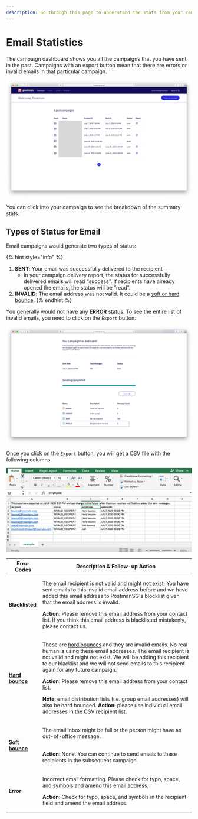 ```yaml
---
description: Go through this page to understand the stats from your campaign.
---
```


# Email Statistics

The campaign dashboard shows you all the campaigns that you have sent in the past. Campaigns with an export button mean that there are errors or invalid emails in that particular campaign.

![](../../../.gitbook/assets/postman-email-stat.jpg)

You can click into your campaign to see the breakdown of the summary stats.

## Types of Status for Email

Email campaigns would generate two types of status:

{% hint style="info" %}
1. **SENT**: Your email was successfully delivered to the recipient
   * In your campaign delivery report, the status for successfully delivered emails will read “success”. If recipients have already opened the emails, the status will be “read”.
2. **INVALID**: The email address was not valid. It could be a [soft or hard bounce](https://guide.postman.gov.sg/guide/quick-start/email/halting-of-email-campaigns#what-are-the-different-kinds-of-bounce).
{% endhint %}

You generally would not have any **ERROR** status. To see the entire list of invalid emails, you need to click on the `Export` button.

![](../../../.gitbook/assets/postman-email-stat-2.jpg)

Once you click on the `Export` button, you will get a CSV file with the following columns.

![](../../../.gitbook/assets/postman-statistics.png)

| Error Codes                                                                                                                               | Description & Follow-up Action                                                                                                                                                                                                                                                                                                                                                                                                                                                                                                                                                                                                                                                                                                     |
| ----------------------------------------------------------------------------------------------------------------------------------------- | ---------------------------------------------------------------------------------------------------------------------------------------------------------------------------------------------------------------------------------------------------------------------------------------------------------------------------------------------------------------------------------------------------------------------------------------------------------------------------------------------------------------------------------------------------------------------------------------------------------------------------------------------------------------------------------------------------------------------------------- |
| **Blacklisted**                                                                                                                           | <p>The email recipient is not valid and might not exist. You have sent emails to this invalid email address before and we have added this email address to PostmanSG's blocklist given that the email address is invalid.</p><p><strong>Action</strong>: Please remove this email address from your contact list. If you think this email address is blacklisted mistakenly, please contact us.</p>                                                                                                                                                                                                                                                                                                                                |
| [**Hard bounce**](https://guide.postman.gov.sg/guide/quick-start/email/halting-of-email-campaigns#what-are-the-different-kinds-of-bounce) | <p>These are <a href="https://guide.postman.gov.sg/guide/quick-start/email/halting-of-email-campaigns#what-are-the-different-kinds-of-bounce">hard bounces</a> and they are invalid emails. No real human is using these email addresses. The email recipient is not valid and might not exist. We will be adding this recipient to our blacklist and we will not send emails to this recipient again for any future campaign.</p><p><strong>Action</strong>: Please remove this email address from your contact list.</p><p><strong>Note</strong>: email distribution lists (i.e. group email addresses) will also be hard bounced. <strong>Action:</strong> please use individual email addresses in the CSV recipient list.</p> |
| [**Soft bounce**](https://guide.postman.gov.sg/guide/quick-start/email/halting-of-email-campaigns#what-are-the-different-kinds-of-bounce) | <p>The email inbox might be full or the person might have an out-of-office message.</p><p><br><strong>Action</strong>: None. You can continue to send emails to these recipients in the subsequent campaign.</p>                                                                                                                                                                                                                                                                                                                                                                                                                                                                                                                   |
| **Error**                                                                                                                                 | <p>Incorrect email formatting. Please check for typo, space, and symbols and amend this email address.</p><p><strong>Action</strong>: Check for typo, space, and symbols in the recipient field and amend the email address.</p>                                                                                                                                                                                                                                                                                                                                                                                                                                                                                                   |
